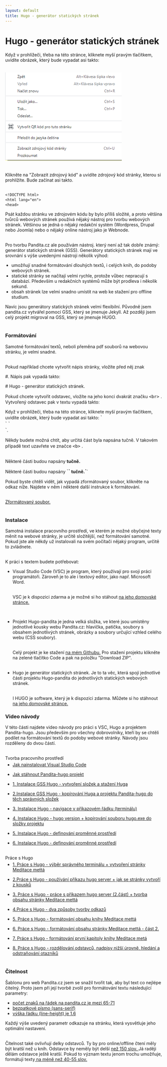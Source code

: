 ```yaml
---
layout: default
title: Hugo - generátor statických stránek
---
```


# Hugo - generátor statických stránek

Když v prohlížeči, třeba na této stránce,
kliknete myší pravým tlačítkem, uvidíte obrázek,
který bude vypadat asi takto: <br><br>

<img src="/assets/zobrazit-zdrojovy-kod-stranky.png" class="zobrazit-zdrojovy-kod"><br><br>

Klikněte na "Zobrazit zdrojový kód" a uvidíte zdrojový kód stránky, kterou si prohlížíte. Bude začínat asi takto.

```

<!DOCTYPE html>
<html lang="en">
<head>

```

Psát každou stránku ve zdrojovém kódu by bylo příliš složité, a proto většina tvůrců webových stránek používá nějaký nástroj pro tvorbu webových stránek. Většinou se jedná o nějaký redakční systém (Wordpress, Drupal nebo Joomla) nebo o nějaký online nástroj jako je Webnode.<br><br>

Pro tvorbu Pandita.cz ale používám nástroj. který není až tak dobře známý: generátor statických stránek (GSS). Generátory statických stránek mají ve srovnání s výše uvedenými nástroji několik výhod:

<ul style="padding-left:20px">
<li> umožňují snadné formátování dlouhých textů, i celých knih, do podoby webových stránek.</li>
<li> statické stránky se načítají velmi rychle, protože vůbec nepracují s databází. Především u redakčních systémů může být prodleva i několik sekund.</li>
<li> obsah stránek lze velmi snadno umístit na web ke stažení pro offline studium. </li>
</ul>

Navíc jsou generátory statických stránek velmi flexibilní. Původně jsem pandita.cz vytvářel pomocí GSS, který se jmenuje Jekyll. Až později jsem celý projekt migroval na GSS, který se jmenuje HUGO.<br><br>

### Formátování

Samotné formátování textů, neboli přeměna pdf souborů na webovou stránku, je velmi snadné. <br><br>

Pokud například chcete vytvořit nápis stránky, vložíte před něj znak

<span class="nadpis-hash">#</span>. Nápis pak vypadá takto:

<div class="citace">
<span class="nadpis-hash"># Hugo - generátor statických stránek.</span>
</div>

Pokud chcete vytvořit odstavec, vložíte na jeho konci dvakrát značku
<span class="nadpis-hash" style="font-size:16px"> `<br>` </span>.
Vytvořený odstavec pak v textu vypadá takto:

<div class="citace" markdown="1">
Když v prohlížeči, třeba na této stránce,
kliknete myší pravým tlačítkem, uvidíte obrázek,
který bude vypadat asi takto: <span class="nadpis-hash" style="font-size:16px">`<br>` `<br>`</span>.
</div>

Někdy budete možná chtít, aby určitá část byla napsána tučně. V takovém případě text uzavřete ve značce <span class="nadpis-hash" style="font-size:16px"> `<b>` </span>.<br><br>

Některé části budou napsány <b>tučně.</b>

<div class="citace" markdown="1">
Některé části budou napsány  <span class="nadpis-hash" style="font-size:16px">`<b>`</span> tučně.<span class="nadpis-hash" style="font-size:16px">`</b>`</span>
</div>

Pokud byste chtěli vidět, jak vypadá zformátovaný soubor, klikněte na odkaz níže. Najdete v něm i některé další instrukce k formátování.<br><br>

<a href="assets/priklad-md-formatovani.pdf">Zformátovaný soubor.</a><br><br>

### Instalace

Samotná instalace pracovního prostředí, ve kterém je možné obyčejné texty měnit na webové stránky, je určitě složitější, než formátování samotné. Pokud jste ale někdy už instalovali na svém počítači nějaký program, určitě to zvládnete.<br><br>

K práci s textem budete potřebovat:

<ul>
<li> <span class="dotted">Visual Studio Code (VSC)</span> je program, který používají pro svoji práci programátoři. Zároveň je to ale i textový editor, jako např. Microsoft Word.<br><br>

VSC je k dispozici zdarma a je možné si ho stáhout <a href="https://code.visualstudio.com/">na jeho domovské stránce.</a></li><br>

<li> <span class="dotted">Projekt Hugo-pandita</span> je jedna velká složka, ve které jsou umístěny jednotlivé kousky webu Pandita.cz: hlavička, patička, soubory s obsahem jednotlivých stránek, obrázky a soubory určující vzhled celého webu (CSS soubory).<br><br>

Celý projekt je ke stažení <a href="https://github.com/Borek78/pandita-hugo">na mém Githubu.</a> Pro stažení projektu klikněte na zelené tlačítko <span class="green-button">Code</span> a pak na položku "Download ZIP".<br><br></li>

<li> <span class="dotted">Hugo</span> je generátor statických stránek. Je to ta věc, která spojí jednotlivé části projektu Hugo-pandita do jednotlivých statických webových stránek.<br><br>

I HUGO je software, který je k dispozici zdarma. Můžete si ho stáhnout <a href="https://gohugo.io/getting-started/installing/">na jeho domovské stránce.</a>

</li>

</ul>

### Video návody

V této části najdete video návody pro práci s VSC, Hugo a projektem Pandita-hugo. Jsou především pro všechny dobrovolníky, kteří by se chtěli podílet na formátování textů do podoby webové stránky. Návody jsou rozděleny do dvou částí.<br><br>

<div style="margin-top:10px; margin-bottom: -10px"  >
<span class="grey-heading" >
Tvorba pracovního prostředí
</span>
</div>

- <a style="margin-top:50px" href="https://www.youtube.com/watch?v=4dUwjEX8n6c">Jak nainstalovat Visual Studio Code</a><br>

- <a href="https://www.youtube.com/watch?v=EURkOJ1iPBA">Jak stáhnout Pandita-hugo projekt</a><br>

- <a href="https://www.youtube.com/watch?v=Xirm3-Qj_i0">1. Instalace GSS Hugo - vytvoření složek a stažení Huga</a><br>

- <a href="https://www.youtube.com/watch?v=y0P4Ik07O8U">2.Instalace GSS Hugo - kopírování Huga a projektu Pandita-hugo do těch správných složek</a><br>

- <a href="https://www.youtube.com/watch?v=sx9c_tyRG1w">3. Instalace Hugo - navigace v příkazovém řádku (terminálu)</a><br>

- <a href="https://www.youtube.com/watch?v=hfqccvr4Of0">4. Instalace Hugo - hugo version + kopírování souboru hugo.exe do složky projektu</a><br>

- <a href="https://www.youtube.com/watch?v=i1qMHbnbV7w">5. Instalace Hugo - definování proměnné prostředí</a><br>

- <a href="https://www.youtube.com/watch?v=dpIyLsfeI5Y">6. Instalace Hugo - definování proměnné prostředí</a><br><br>

<div style="margin-top:10px; margin-bottom: -10px"  >
<span class="grey-heading" >
Práce s Hugo
</span>
</div>

- <a style="margin-top:50px" href="https://www.youtube.com/watch?v=8x1IeUmlLHs">1. Práce s Hugo - výběr správného terminálu + vytvoření stránky Meditace mettá</a><br>

- <a href="https://www.youtube.com/watch?v=dl4sFR1tkmA">2.Práce s Hugo - používání příkazu hugo server + jak se stránky vytvoří z kousků</a><br>

- <a href="https://www.youtube.com/watch?v=RqCmKS93fiI">3. Práce s Hugo - práce s příkazem hugo server (2.část) + tvorba obsahu stránky Meditace mettá</a><br>

- <a href="https://www.youtube.com/watch?v=gTJrQ0UJWFg">4.Práce s Hugo - dva způsoby tvorby odkazů</a><br>

- <a href="https://www.youtube.com/watch?v=bVl1PlV0shU">5. Práce s Hugo - formátování obsahu knihy Meditace mettá</a><br>

- <a href="https://www.youtube.com/watch?v=mPJ99SxWknw">6. Práce s Hugo - formátování obsahu stránky Meditace mettá - část 2.</a><br>

- <a href="https://www.youtube.com/watch?v=1XK9l2twFrs">7. Práce s Hugo - formátování první kapitoly knihy Meditace metá</a><br>

- <a href="https://www.youtube.com/watch?v=_zR1XJkvdc8">8. Práce s Hugo - rozdělování odstavců, nadpisy nižší úrovně, hledání a odstraňování otazníků</a><br><br>

### Čitelnost

Šablonu pro web Pandita.cz jsem se snažil tvořit tak, aby byl text co nejlépe čitelný. Proto jsem při její tvorbě zvolil pro formátování textu následující parametry:

<ul>
<li><a href="https://baymard.com/blog/line-length-readability">počet znaků na řádek na pandita.cz je mezi 65-71</a></li>
<li><a href="https://accessibility.psu.edu/legibility/fontface/" >bezpatkové písmo (sans-serif)</a></li>
<li><a href="https://www.kevinpowell.co/article/line-height/" >výška řádku (line-height) je 1.6</a></li>
</ul>

Každý výše uvedený parametr odkazuje na stránku, která vysvětluje jeho optimální nastavení.<br><br>

Čitelnost také ovlivňují delky odstavců. Ty by pro online/offline čtení měly být kratší než u knih. Odstavce by neměly být delší <a href="https://devrix.com/tutorial/ideal-length-of-your-online-content/">než 150 slov. </a>Já raději dělám odstavce ještě kratší. Pokud to význam textu jenom trochu umožňuje, formátuji texty<a href="https://devrix.com/tutorial/ideal-length-of-your-online-content/"> na méně než 40-55 slov.</a><br>
